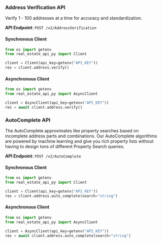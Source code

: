 
### Address Verification API <a name="verify"></a>

Verify 1 - 100 addresses at a time for accuracy and standardization.


**API Endpoint**: `POST /v2/AddressVerification`

#### Synchronous Client

```python
from os import getenv
from real_estate_api_py import Client

client = Client(api_key=getenv("API_KEY"))
res = client.address.verify()
```

#### Asynchronous Client

```python
from os import getenv
from real_estate_api_py import AsyncClient

client = AsyncClient(api_key=getenv("API_KEY"))
res = await client.address.verify()
```

### AutoComplete API <a name="auto_complete"></a>

The AutoComplete approximates like property searches based on incomplete address parts and combinations. 
Our AutoComplete algorithms are powered by machine learning and give you rich property lists 
without having to design tons of different Property Search queries.


**API Endpoint**: `POST /v2/AutoComplete`

#### Synchronous Client

```python
from os import getenv
from real_estate_api_py import Client

client = Client(api_key=getenv("API_KEY"))
res = client.address.auto_complete(search="string")
```

#### Asynchronous Client

```python
from os import getenv
from real_estate_api_py import AsyncClient

client = AsyncClient(api_key=getenv("API_KEY"))
res = await client.address.auto_complete(search="string")
```
